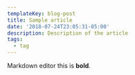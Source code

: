```yaml
---
templateKey: blog-post
title: Sample article
date: '2018-07-24T23:05:31-05:00'
description: Description of the article
tags:
  - tag
---
```

Markdown editor this is **bold**.

